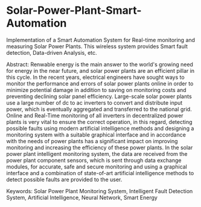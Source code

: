 # Solar-Power-Plant-Smart-Automation
Implementation of a Smart Automation System for Real-time monitoring and measuring Solar Power Plants. This wireless system provides Smart fault detection, Data-driven Analysis, etc.

Abstract:
Renwable energy is the main answer to the world's growing need for energy in the near future, and solar power plants are an efficient pillar in this cycle. In the recent years, electrical engineers have sought ways to monitor the performance and errors of solar power plants online in order to minimize potential damage in addition to saving on monitoring costs and preventing declining solar panel efficiency. Large-scale solar power plants use a large number of dc to ac inverters to convert and distribute input power, which is eventually aggregated and transferred to the national grid. Online and Real-Time monitoring of all inverters in decentralized power plants is very vital to ensure the correct operation, in this regard, detecting possible faults using modern artificial intelligence methods and designing a monitoring system with a suitable graphical interface and in accordance with the needs of power plants has a significant impact on improving monitoring and increasing the efficiency of these power plants.
In the solar power plant intelligent monitoring system, the data are received from the power plant component sensors, which is sent through data exchange modules, for accurate, safe and secure monitoring and using a graphical interface and a combination of state-of-art artificial intelligence methods to detect possible faults are provided to the user.

 



Keywords: Solar Power Plant Monitoring System, Intelligent Fault Detection System, Artificial Intelligence, Neural Network, Smart Energy

